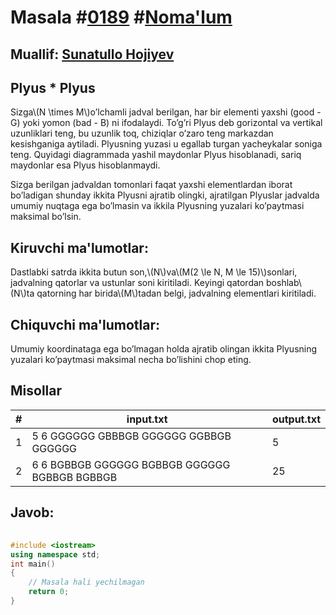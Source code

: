 
<h1>Masala #<a href="https://robocontest.uz/tasks/0189">0189</a> #<a href="https://robocontest.uz/tasks?category=1">Noma'lum</a></h1>
<h2> Muallif: <a href="https://robocontest.uz/profile/sunnat">Sunatullo Hojiyev</a></h2>
<h2>Plyus * Plyus</h2>
<p>Sizga\(N \times M\)o’lchamli jadval berilgan, har bir elementi yaxshi (good - G) yoki yomon (bad - B) ni ifodalaydi.
To’g’ri Plyus deb gorizontal va vertikal uzunliklari teng, bu uzunlik toq, chiziqlar o’zaro teng markazdan kesishganiga aytiladi. Plyusning yuzasi u egallab turgan yacheykalar soniga teng. Quyidagi diagrammada yashil maydonlar Plyus hisoblanadi, sariq maydonlar esa Plyus hisoblanmaydi.

Sizga berilgan jadvaldan tomonlari faqat yaxshi elementlardan iborat bo’ladigan shunday ikkita Plyusni ajratib olingki, ajratilgan Plyuslar jadvalda umumiy nuqtaga ega bo’lmasin va ikkila Plyusning yuzalari ko’paytmasi maksimal bo’lsin.</p>
<h2>Kiruvchi ma'lumotlar:</h2>
<p>Dastlabki satrda ikkita butun son,\(N\)va\(M(2 \le N, M \le 15)\)sonlari, jadvalning qatorlar va ustunlar soni kiritiladi. Keyingi qatordan boshlab\(N\)ta qatorning har birida\(M\)tadan belgi, jadvalning elementlari kiritiladi.</p>
<h2>Chiquvchi ma'lumotlar:</h2>
<p>Umumiy koordinataga ega bo’lmagan holda ajratib olingan ikkita Plyusning yuzalari ko’paytmasi maksimal necha bo’lishini chop eting.</p>
<h2>Misollar</h2>
<table>
    <thead>
        <tr>
            <th>#</th>
            <th>input.txt</th>
            <th>output.txt</th>
        </tr>
    </thead>
    <tbody>
            <tr>
                <td>1</td>
                <td>5 6
GGGGGG
GBBBGB
GGGGGG
GGBBGB
GGGGGG</td>
                <td>5</td>
            </tr>
            <tr>
                <td>2</td>
                <td>6 6
BGBBGB
GGGGGG
BGBBGB
GGGGGG
BGBBGB
BGBBGB</td>
                <td>25</td>
            </tr>
    </tbody>
    </table>
    
<h2>Javob:</h2>

######
```cpp
#include <iostream>
using namespace std;
int main()
{
    // Masala hali yechilmagan
    return 0;
}
```
